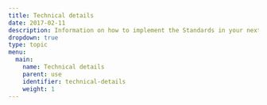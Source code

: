 ```yaml
---
title: Technical details
date: 2017-02-11
description: Information on how to implement the Standards in your next web project, including details on CSS, and JavaScript.
dropdown: true
type: topic
menu:
  main:
    name: Technical details
    parent: use
    identifier: technical-details
    weight: 1
---
```


